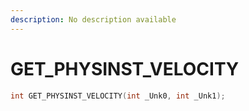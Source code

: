 ```yaml
---
description: No description available 
---
```


# GET_PHYSINST_VELOCITY

```cpp
int GET_PHYSINST_VELOCITY(int _Unk0, int _Unk1);
```